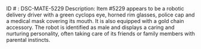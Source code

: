 ID # : DSC-MATE-5229
Description: Item #5229 appears to be a robotic delivery driver with a green cyclops eye, horned rim glasses, police cap and a medical mask covering its mouth. It is also equipped with a gold chain accessory. The robot is identified as male and displays a caring and nurturing personality, often taking care of its friends or family members with parental instincts.